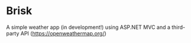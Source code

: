 Brisk
=====

A simple weather app (in development!) using ASP.NET MVC and a third-party API (https://openweathermap.org/)